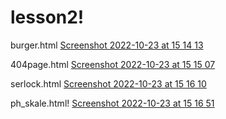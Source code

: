 # lesson2!
burger.html
[Screenshot 2022-10-23 at 15 14 13](https://user-images.githubusercontent.com/85321102/197391472-20198361-6126-468c-91b8-50ece8b63a2b.png)

404page.html
[Screenshot 2022-10-23 at 15 15 07](https://user-images.githubusercontent.com/85321102/197391496-e296792b-5d35-4d8d-99e9-b8778240a025.png)

serlock.html
[Screenshot 2022-10-23 at 15 16 10](https://user-images.githubusercontent.com/85321102/197391537-2c5cd711-14cd-4997-bfd4-de7e8ff0fd08.png)

ph_skale.html!
[Screenshot 2022-10-23 at 15 16 51](https://user-images.githubusercontent.com/85321102/197391560-e0d07058-5497-45b8-8f2a-6db37baef90f.png)
